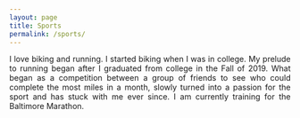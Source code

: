 ```yaml
---
layout: page
title: Sports
permalink: /sports/
---
```




<div style="text-align: justify;">
  I love biking and running. I started biking when I was in 
  college. My prelude to running began after I graduated from
  college in the Fall of 2019. What began as a competition 
  between a group of friends to see who could complete the
  most miles in a month, slowly turned into a passion
  for the sport and has stuck with me ever since.
  I am currently training for the Baltimore Marathon.
</div>

<!-- # Me at my first 5k race ...

# Me at my first marathon ... -->




